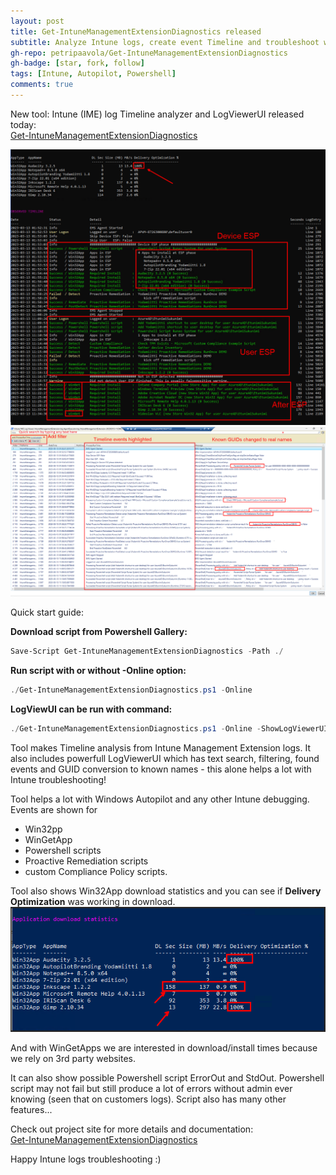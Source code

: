```yaml
---
layout: post
title: Get-IntuneManagementExtensionDiagnostics released
subtitle: Analyze Intune logs, create event Timeline and troubleshoot with LogViewerUI
gh-repo: petripaavola/Get-IntuneManagementExtensionDiagnostics
gh-badge: [star, fork, follow]
tags: [Intune, Autopilot, Powershell]
comments: true
---
```


New tool: Intune (IME) log Timeline analyzer and LogViewerUI released today:  
[Get-IntuneManagementExtensionDiagnostics](https://github.com/petripaavola/Get-IntuneManagementExtensionDiagnostics)

![Get-IntuneManagementExtensionDiagnostics-Observed_Timeline_v1.1.png](/assets/img/Get-IntuneManagementExtensionDiagnostics-Observed_Timeline_v1.1.png)
![Get-IntuneManagementExtensionDiagnostics-LogViewerUI01_1.1.png](/assets/img/Get-IntuneManagementExtensionDiagnostics-LogViewerUI01_1.1.png)

Quick start guide:

**Download script from Powershell Gallery:**
```powershell
Save-Script Get-IntuneManagementExtensionDiagnostics -Path ./
```

**Run script with or without -Online option:**
```powershell
./Get-IntuneManagementExtensionDiagnostics.ps1 -Online
```

**LogViewUI can be run with command:**
```powershell
./Get-IntuneManagementExtensionDiagnostics.ps1 -Online -ShowLogViewerUI -ConvertAllKnownGuidsToClearText
```

Tool makes Timeline analysis from Intune Management Extension logs. It also includes powerfull LogViewerUI which has text search, filtering, found events and GUID conversion to known names - this alone helps a lot with Intune troubleshooting!

Tool helps a lot with Windows Autopilot and any other Intune debugging. Events are shown for
*  Win32pp
*  WinGetApp
*  Powershell scripts
*  Proactive Remediation scripts
*  custom Compliance Policy scripts.

Tool also shows Win32App download statistics and you can see if **Delivery Optimization** was working in download.  
![Win32App-DeliveryOptimization](/assets/img/Win32App-DeliveryOptimization.png)

And with WinGetApps we are interested in download/install times because we rely on 3rd party websites.

It can also show possible Powershell script ErrorOut and StdOut. Powershell script may not fail but still produce a lot of errors without admin ever knowing (seen that on customers logs). Script also has many other features...

Check out project site for more details and documentation:  
[Get-IntuneManagementExtensionDiagnostics](https://github.com/petripaavola/Get-IntuneManagementExtensionDiagnostics)

Happy Intune logs troubleshooting :)
